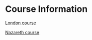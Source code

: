 # Course Information

[London course](/programme/course-information/london)

[Nazareth course](/programme/course-information/nazareth)

